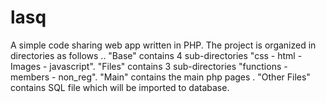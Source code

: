 # lasq
A simple code sharing web app written in PHP.
The project is organized in directories as follows ..
"Base" contains 4 sub-directories "css - html - Images - javascript".
"Files" contains 3 sub-directories "functions - members - non_reg".
"Main" contains the main php pages .
"Other Files" contains SQL file which will be imported to database.
